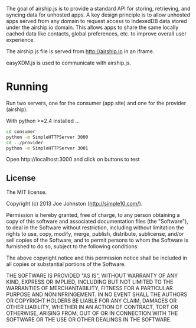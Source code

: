 The goal of airship.js is to provide a standard API for storing, retrieving, and syncing
data for unhosted apps. A key design principle is to allow unhosted apps served from any 
domain to request access to IndexedDB data stored under the airship.io domain. This 
allows apps to share the same locally cached data like contacts, global preferences, etc. 
to improve overall user experience.

The airship.js file is served from http://airship.io in an iframe.

easyXDM.js is used to communicate with airship.js.




# Running

Run two servers, one for the consumer (app site) and one for the provider (airship).

With python >=2.4 installed ...

```bash
cd consumer
python -m SimpleHTTPServer 3000
cd ../provider
python -m SimpleHTTPServer 3001
```

Open http://localhost:3000 and click on buttons to test





## License
The MIT license.

Copyright (c) 2013 Joe Johnston (http://simple10.com/).

Permission is hereby granted, free of charge, to any person obtaining a copy of
this software and associated documentation files (the "Software"), to deal in
the Software without restriction, including without limitation the rights to
use, copy, modify, merge, publish, distribute, sublicense, and/or sell copies
of the Software, and to permit persons to whom the Software is furnished to do
so, subject to the following conditions:

The above copyright notice and this permission notice shall be included in all
copies or substantial portions of the Software.

THE SOFTWARE IS PROVIDED "AS IS", WITHOUT WARRANTY OF ANY KIND, EXPRESS OR
IMPLIED, INCLUDING BUT NOT LIMITED TO THE WARRANTIES OF MERCHANTABILITY,
FITNESS FOR A PARTICULAR PURPOSE AND NONINFRINGEMENT. IN NO EVENT SHALL THE
AUTHORS OR COPYRIGHT HOLDERS BE LIABLE FOR ANY CLAIM, DAMAGES OR OTHER
LIABILITY, WHETHER IN AN ACTION OF CONTRACT, TORT OR OTHERWISE, ARISING FROM,
OUT OF OR IN CONNECTION WITH THE SOFTWARE OR THE USE OR OTHER DEALINGS IN THE
SOFTWARE.
